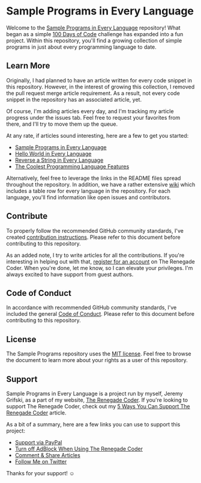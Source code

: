 # Sample Programs in Every Language

Welcome to the
[Sample Programs in Every Language](https://therenegadecoder.com/code/sample-programs-in-every-language/)
repository! What began
as a simple
[100 Days of Code](http://www.100daysofcode.com/)
challenge has expanded into a fun project.
Within this repository, you'll find a growing collection of simple programs
in just about every programming language to date.

## Learn More

Originally, I had planned to have an article written for every code snippet in this repository. 
However, in the interest of growing this collection, I removed the pull request merge article requirement.
As a result, not every code snippet in the repository has an associated article, yet.

Of course, I'm adding articles every day, and I'm tracking my article progress under the issues tab.
Feel free to request your favorites from there, and I'll try to move them up the queue.

At any rate, if articles sound interesting, here are a few to get you started:

- [Sample Programs in Every Language](https://therenegadecoder.com/code/sample-programs-in-every-language/)
- [Hello World in Every Language](https://therenegadecoder.com/code/hello-world-in-every-language/)
- [Reverse a String in Every Language](https://therenegadecoder.com/code/reverse-a-string-in-every-language/)
- [The Coolest Programming Language Features](https://therenegadecoder.com/blog/the-coolest-programming-language-features/)

Alternatively, feel free to leverage the links in the README files spread throughout the repository. 
In addition, we have a rather extensive [wiki](https://github.com/jrg94/sample-programs/wiki) 
which includes a table row for every language in the repository.
For each language, you'll find information like open issues and contributors.

## Contribute

To properly follow the recommended GitHub community standards, I've created [contribution
instructions](https://github.com/jrg94/sample-programs/blob/master/CONTRIBUTING.md).
Please refer to this document before contributing to this repository.

As an added note, I try to write articles for all the contributions. If you're interesting in helping out with
that, [register for an account](https://therenegadecoder.com/membership-join/membership-registration/) on The Renegade Coder. 
When you're done, let me know, so I can elevate your privileges. 
I'm always excited to have support from guest authors.

## Code of Conduct

In accordance with recommended GitHub community standards, I've included the
general [Code of Conduct](https://github.com/jrg94/sample-programs/blob/master/CODE_OF_CONDUCT.md).
Please refer to this document before contributing to this repository.

## License

The Sample Programs repository uses the
[MIT license](https://github.com/jrg94/sample-programs/blob/master/LICENSE).
Feel free to browse the document to learn more about your rights as a user of this repository.

## Support

Sample Programs in Every Language is a project run by myself, Jeremy Grifski, as
a part of my website,
[The Renegade Coder](https://therenegadecoder.com/).
If you're looking to support The Renegade Coder, check out my
[5 Ways You Can Support The Renegade Coder](https://therenegadecoder.com/blog/5-ways-you-can-support-the-renegade-coder/)
article.

As a bit of a summary, here are a few links you can use to support this project:

- [Support via PayPal](https://www.paypal.me/therenegadecoder)
- [Turn off AdBlock When Using The Renegade Coder](https://help.getadblock.com/support/solutions/articles/6000163989-how-do-i-pause-or-disable-adblock-)
- [Comment & Share Articles](https://therenegadecoder.com/code/hello-world-in-every-language/)
- [Follow Me on Twitter](https://twitter.com/RenegadeCoder94)

Thanks for your support! :relaxed:
